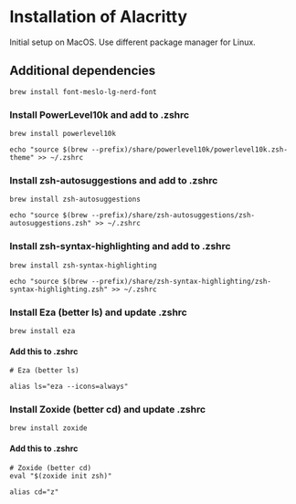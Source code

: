 # Installation of Alacritty
Initial setup on MacOS. Use different package manager for Linux.

## Additional dependencies

```
brew install font-meslo-lg-nerd-font
```

### Install PowerLevel10k and add to .zshrc
```
brew install powerlevel10k
```
```
echo "source $(brew --prefix)/share/powerlevel10k/powerlevel10k.zsh-theme" >> ~/.zshrc
```

### Install zsh-autosuggestions and add to .zshrc
```
brew install zsh-autosuggestions
```
```
echo "source $(brew --prefix)/share/zsh-autosuggestions/zsh-autosuggestions.zsh" >> ~/.zshrc
```

### Install zsh-syntax-highlighting and add to .zshrc
```
brew install zsh-syntax-highlighting
```
```
echo "source $(brew --prefix)/share/zsh-syntax-highlighting/zsh-syntax-highlighting.zsh" >> ~/.zshrc
```

### Install Eza (better ls) and update .zshrc
```
brew install eza
```
#### Add this to .zshrc
```
# Eza (better ls)

alias ls="eza --icons=always"
```

### Install Zoxide (better cd) and update .zshrc
```
brew install zoxide
```
#### Add this to .zshrc
```
# Zoxide (better cd)
eval "$(zoxide init zsh)"

alias cd="z"
```
